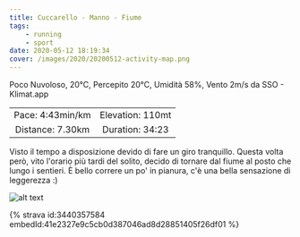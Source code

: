 ```yaml
---
title: Cuccarello - Manno - Fiume
tags:
	- running
	- sport
date: 2020-05-12 18:19:34
cover: /images/2020/20200512-activity-map.png
---
```


Poco Nuvoloso, 20°C, Percepito 20°C, Umidità 58%, Vento 2m/s da SSO - Klimat.app

| | |
| :-: | :-: |
| Pace: 4:43min/km | Elevation: 110mt |
| Distance: 7.30km | Duration: 34:23 |

Visto il tempo a disposizione devido di fare un giro tranquillo. Questa volta però, vito l'orario più tardi del solito, decido di tornare dal fiume al posto che lungo i sentieri.
È bello correre un po' in pianura, c'è una bella sensazione di leggerezza :)


![alt text](/images/2020/20200512-activity-map.png "map")


{% strava id:3440357584 embedId:41e2327e9c5cb0d387046ad8d28851405f26df01 %}
